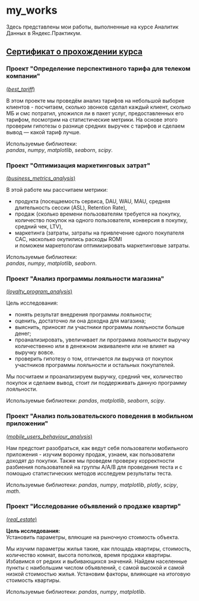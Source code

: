 # my_works  
 
Здесь представлены мои работы, выполненные на курсе Аналитик Данных в Яндекс.Практикум.  
 

##  [Сертификат о прохождении курса ](https://yadi.sk/i/KYJrSOt25zMlLA "Сертификат")  


### Проект "Определение перспективного тарифа для телеком компании"  
[(*best_tariff*)](https://github.com/Gene4ka/my_works/tree/master/best_tariff "Определение перспективного тарифа для телеком компании")    
  
В этом проекте мы проведём анализ тарифов на небольшой выборке клиентов - посчитаем, сколько звонков сделал каждый клиент, сколько МБ и смс потратил, уложился ли в пакет услуг, предоставленных его тарифом, посмотрим на статистические метрики. На основе этого проверим гипотезы о разнице средних выручек с тарифов и сделаем вывод — какой тариф лучше.  
  
Используемые библиотеки:  
*pandas*, *numpy*, *matplotlib*, *seaborn*, *scipy*.
  
### Проект "Оптимизация маркетинговых затрат"  
[(*business_metrics_analysis*)](https://github.com/Gene4ka/my_works/tree/master/business_metrics_analysis "Оптимизация маркетинговых затрат")    
  
В этой работе мы рассчитаем метрики:
 - продукта (посещаемость сервиса, DAU, WAU, MAU, средняя длительность сессии (ASL), Retention Rate),
 - продаж (сколько времени пользователям требуется на покупку, количество покупок на одного пользователя, конверсия в покупку, средний чек, LTV),
 - маркетинга (затраты, затраты на привлечение одного покупателя CAC, насколько окупились расходы ROMI  
 и поможем маркетологам оптимизировать маркетинговые затраты.  
  
Используемые библиотеки:  
*pandas*, *numpy*, *matplotlib*, *seaborn*.
  
### Проект "Анализ программы лояльности магазина"  
[(*loyalty_program_analysis*)](https://github.com/Gene4ka/my_works/tree/master/loyalty_program_analysis "Анализ программы лояльности магазина")  
  
Цель исследования:  
- понять результат внедрения программы лояльности; 
- оценить, достаточно ли она доходна для магазина;
- выяснить, приносят ли участники программы лояльности больше денег;
- проанализировать, увеличивает ли программа лояльности выручку количественно или в денежном эквиваленте или не влияет на выручку вовсе.
- проверить гипотезу о том, отличается ли выручка от покупок участников программы лояльности и остальных покупателей.  
   
Мы посчитаем и проанализируем выручку, средний чек, количество покупок и сделаем вывод, стоит ли поддерживать данную программу лояльности.
  
Используемые библиотеки: *pandas*, *matplotlib*, *seaborn*, *scipy*.  
  
### Проект "Анализ пользовательского поведения в мобильном приложении"  
[(*mobile_users_behaviour_analysis*)](https://github.com/Gene4ka/my_works/tree/master/mobile_users_behaviour_analysis "Анализ пользовательского поведения в мобильном приложении")  
  
Нам предстоит разобраться, как ведут себя пользователи мобильного приложения - изучим воронку продаж, узнаем, как пользователи доходят до покупки. Также мы проведем проверку корректности разбиения пользователей на группы А/А/В для проведения теста и с помощью статистических методов исследуем результаты теста.  
  
Используемые библиотеки: *pandas*, *numpy*, *matplotlib*, *plotly*, *scipy*, *math*. 
  
### Проект "Исследование объявлений о продаже квартир"  
[(*real_estate*)](https://github.com/Gene4ka/my_works/tree/master/real_estate "Исследование объявлений о продаже квартир")  
  
**Цель исследования:**  
Установить параметры, вляющие на рыночную стоимость объекта.  
  
Мы изучим параметры жилья такие, как площадь квартиры, стоимость, количество комнат, высота потолков, время продажи квартиры. Избавимся от редких и выбивающихся значений. Найдем населенные пункты с наибольшим числом объявлений, с самой высокой и самой низкой стоимостью жилья. Установим факторы, влияющие на итоговую стоимость квартиры.
  
Используемые библиотеки: *pandas*, *numpy*, *matplotlib*.
